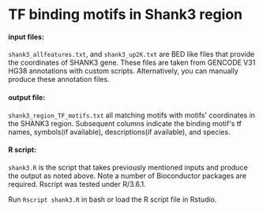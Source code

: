 # TF binding motifs in Shank3 region

#### input files:
`shank3_allfeatures.txt`, and `shank3_up2K.txt` are BED like files that provide the coordinates of SHANK3 gene. These files are taken from GENCODE V31 HG38 annotations with custom scripts. Alternatively, you can manually produce these annotation files.

#### output file:
`shank3_region_TF_motifs.txt` all matching motifs with motifs' coordinates in the SHANK3 region. Subsequent columns indicate the binding motif's tf names, symbols(if available), descriptions(if available), and species.

#### R script:
`shank3.R` is the script that takes previously mentioned inputs and produce the output as noted above. Note a number of Bioconductor packages are required. Rscript was tested under R/3.6.1.

Run `Rscript shank3.R` in bash or load the R script file in Rstudio. 